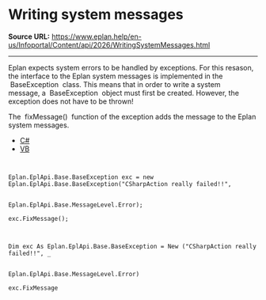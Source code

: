 # Writing system messages

**Source URL:** https://www.eplan.help/en-us/Infoportal/Content/api/2026/WritingSystemMessages.html

---

Eplan expects system errors to be handled by exceptions. For this resason, the interface to the Eplan system messages is implemented in the  BaseException  class. This means that in order to write a system message, a  BaseException  object must first be created. However, the exception does not have to be thrown!

The  fixMessage()  function of the exception adds the message to the Eplan system messages.

- [C#](#i-tab-content-CS)
- [VB](#i-tab-content-VB)

```


Eplan.EplApi.Base.BaseException exc = new Eplan.EplApi.Base.BaseException("CSharpAction really failed!!",

                                      Eplan.EplApi.Base.MessageLevel.Error);

exc.FixMessage();

```

```


Dim exc As Eplan.EplApi.Base.BaseException = New ("CSharpAction really failed!!", _

                                             Eplan.EplApi.Base.MessageLevel.Error)

exc.FixMessage

```

